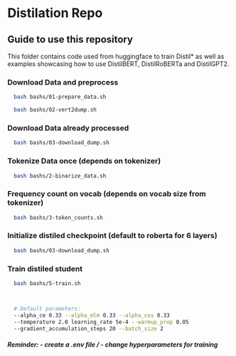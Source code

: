 # Distilation Repo
## Guide to use this repository

This folder contains code used from huggingface to train Distil* as well as examples showcasing how to use DistilBERT, DistilRoBERTa and DistilGPT2.


### Download Data and preprocess
```bash
  bash bashs/01-prepare_data.sh

  bash bashs/02-vert2dump.sh
```


### Download Data already processed
```bash
  bash bashs/03-download_dump.sh
```

### Tokenize Data once (depends on tokenizer)
```bash
  bash bashs/2-binarize_data.sh
```

### Frequency count on vocab (depends on vocab size from tokenizer)
```bash
  bash bashs/3-token_counts.sh
```

### Initialize distiled checkpoint (default to roberta for 6 layers)
```bash
  bash bashs/03-download_dump.sh
```

### Train distiled student

```bash
  bash bashs/5-train.sh



  # Default parameters:
  --alpha_ce 0.33 --alpha_mlm 0.33 --alpha_cos 0.33
  --temperature 2.0 learning_rate 5e-4 --warmup_prop 0.05
  --gradient_accumulation_steps 20 --batch_size 2
```

##### Reminder: - create a .env file / - change hyperparameters for training 

